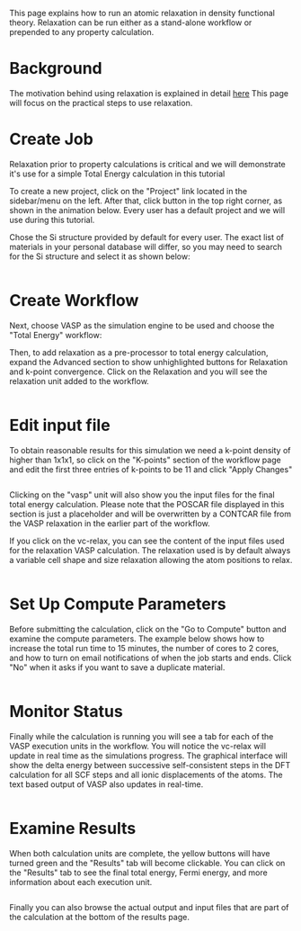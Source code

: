 <!-- TODO by MH -->

This page explains how to run an atomic relaxation in density functional theory.  Relaxation  can be run either as a stand-alone workflow or prepended to any property calculation.

# Background
The motivation behind using relaxation is explained in detail [here](/models/structural-relaxation.png "structural relaxation")  This page will focus on the practical steps to use relaxation.

# Create Job
Relaxation prior to property calculations is critical and we will demonstrate it's use for a simple Total Energy calculation in this tutorial

To create a new project, click on the "Project" link located in the sidebar/menu on the left. After that, click <i class="zmdi zmdi-plus-circle zmdi-hc-border"></i> button in the top right corner, as shown in the animation below. Every user has a default project and we will use during this tutorial.

Chose the Si structure provided by default for every user.  The exact list of materials in your personal database will differ, so you may need to search for the Si structure and select it as shown below:

<img data-gifffer="/images/RelaxStep1.gif" />

# Create Workflow

Next, choose VASP as the simulation engine to be used and choose the "Total Energy" workflow:

Then, to add relaxation as a pre-processor to total energy calculation, expand the <i class="zmdi zmdi-plus-circle zmdi-hc-border"></i> Advanced section to show unhighlighted buttons for Relaxation and k-point convergence.  Click on the Relaxation and you will see the relaxation unit added to the workflow.

<img data-gifffer="/images/RelaxStep2.gif" />

# Edit input file

To obtain reasonable results for this simulation we need a k-point density of higher than 1x1x1, so click on the "K-points" section of the workflow page and edit the first three entries of k-points to be 11 and click "Apply Changes"

<img data-gifffer="/images/RelaxStep3.gif" />

Clicking on the "vasp" unit will also show you the input files for the final total energy calculation.  Please note that the POSCAR file displayed in this section is just a placeholder and will be overwritten by a CONTCAR file from the VASP relaxation in the earlier part of the workflow.

If you click on the vc-relax, you can see the content of the input files used for the relaxation VASP calculation.  The relaxation used is by default always a variable cell shape and size relaxation allowing the atom positions to relax.

<img data-gifffer="/images/RelaxStep4.gif" />

# Set Up Compute Parameters

Before submitting the calculation, click on the "Go to Compute" button and examine the compute parameters.  The example below shows how to increase the total run time to 15 minutes, the number of cores to 2 cores, and how to turn on email notifications of when the job starts and ends.  Click "No" when it asks if you want to save a duplicate material.

<img data-gifffer="/images/RelaxStep5.gif" />

# Monitor Status

Finally while the calculation is running you will see a tab for each of the VASP execution units in the workflow.  You will notice the vc-relax will update in real time as the simulations progress.  The graphical interface will show the delta energy between successive self-consistent steps in the DFT calculation for all SCF steps and all ionic displacements of the atoms.  The text based output of VASP also updates in real-time.

<img data-gifffer="/images/RelaxStep6.gif" />

# Examine Results

When both calculation units are complete, the yellow buttons will have turned green and the "Results" tab will become clickable.  You can click on the "Results" tab to see the final total energy, Fermi energy, and more information about each execution unit.

<img data-gifffer="/images/RelaxStep7.gif" />

Finally you can also browse the actual output and input files that are part of the calculation at the bottom of the results page.
